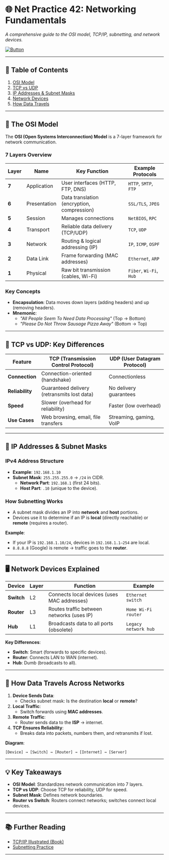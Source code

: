 # 🌐 **Net Practice 42: Networking Fundamentals**  
*A comprehensive guide to the OSI model, TCP/IP, subnetting, and network devices.* 

[![Button](https://img.shields.io/badge/Click-Me-blue)](https://iaceene.github.io/42_Subjects/)


---

## 📌 **Table of Contents**  
1. [OSI Model](#-the-osi-model)  
2. [TCP vs UDP](#-tcp-vs-udp-key-differences)  
3. [IP Addresses & Subnet Masks](#-ip-addresses--subnet-masks)  
4. [Network Devices](#-network-devices-explained)  
5. [How Data Travels](#-how-data-travels-across-networks)  

---

## 🧩 **The OSI Model**  
The **OSI (Open Systems Interconnection) Model** is a 7-layer framework for network communication.  

### **7 Layers Overview**  
| Layer | Name             | Key Function                          | Example Protocols       |  
|-------|------------------|---------------------------------------|-------------------------|  
| **7** | Application      | User interfaces (HTTP, FTP, DNS)      | `HTTP`, `SMTP`, `FTP`   |  
| **6** | Presentation     | Data translation (encryption, compression) | `SSL/TLS`, `JPEG` |  
| **5** | Session          | Manages connections                   | `NetBIOS`, `RPC`        |  
| **4** | Transport        | Reliable data delivery (TCP/UDP)      | `TCP`, `UDP`            |  
| **3** | Network          | Routing & logical addressing (IP)     | `IP`, `ICMP`, `OSPF`    |  
| **2** | Data Link        | Frame forwarding (MAC addresses)      | `Ethernet`, `ARP`       |  
| **1** | Physical         | Raw bit transmission (cables, Wi-Fi)  | `Fiber`, `Wi-Fi`, `Hub` |  

### **Key Concepts**  
- **Encapsulation**: Data moves down layers (adding headers) and up (removing headers).  
- **Mnemonic**:  
  - *"All People Seem To Need Data Processing"* (Top → Bottom)  
  - *"Please Do Not Throw Sausage Pizza Away"* (Bottom → Top)  

---

## 🔄 **TCP vs UDP: Key Differences**  

| Feature          | TCP (Transmission Control Protocol)       | UDP (User Datagram Protocol)       |  
|------------------|-------------------------------------------|------------------------------------|  
| **Connection**   | Connection-oriented (handshake)           | Connectionless                    |  
| **Reliability**  | Guaranteed delivery (retransmits lost data)| No delivery guarantees            |  
| **Speed**        | Slower (overhead for reliability)         | Faster (low overhead)             |  
| **Use Cases**    | Web browsing, email, file transfers       | Streaming, gaming, VoIP           |  

---

## 🔢 **IP Addresses & Subnet Masks**  

### **IPv4 Address Structure**  
- **Example**: `192.168.1.10`  
- **Subnet Mask**: `255.255.255.0` → `/24` in CIDR.  
  - **Network Part**: `192.168.1` (first 24 bits).  
  - **Host Part**: `.10` (unique to the device).  

### **How Subnetting Works**  
- A subnet mask divides an IP into **network** and **host** portions.  
- Devices use it to determine if an IP is **local** (directly reachable) or **remote** (requires a router).  

**Example**:  
- If your IP is `192.168.1.10/24`, devices in `192.168.1.1–254` are local.  
- `8.8.8.8` (Google) is remote → traffic goes to the **router**.  

---

## 🖥 **Network Devices Explained**  

| Device   | Layer  | Function                                   | Example                     |  
|----------|--------|--------------------------------------------|-----------------------------|  
| **Switch** | L2     | Connects local devices (uses MAC addresses) | `Ethernet switch`          |  
| **Router** | L3     | Routes traffic between networks (uses IP)  | `Home Wi-Fi router`        |  
| **Hub**   | L1     | Broadcasts data to all ports (obsolete)    | `Legacy network hub`       |  

**Key Differences**:  
- **Switch**: Smart (forwards to specific devices).  
- **Router**: Connects LAN to WAN (internet).  
- **Hub**: Dumb (broadcasts to all).  

---

## 📡 **How Data Travels Across Networks**  

1. **Device Sends Data**:  
   - Checks subnet mask: Is the destination **local** or **remote**?  
2. **Local Traffic**:  
   - Switch forwards using **MAC addresses**.  
3. **Remote Traffic**:  
   - Router sends data to the **ISP** → internet.  
4. **TCP Ensures Reliability**:  
   - Breaks data into packets, numbers them, and retransmits if lost.  

**Diagram**:  
```
[Device] → [Switch] → [Router] → [Internet] → [Server]
```

---

## 💡 **Key Takeaways**  
- **OSI Model**: Standardizes network communication into 7 layers.  
- **TCP vs UDP**: Choose TCP for reliability, UDP for speed.  
- **Subnet Mask**: Defines network boundaries.  
- **Router vs Switch**: Routers connect networks; switches connect local devices.  

---

## 📚 **Further Reading**  
- [TCP/IP Illustrated (Book)](https://en.wikipedia.org/wiki/TCP/IP_Illustrated)  
- [Subnetting Practice](https://www.subnetting.net/)  

---

